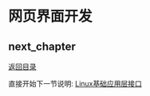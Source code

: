# 网页界面开发

## next_chapter

[返回目录](./SUMMARY.md)

直接开始下一节说明: [Linux基础应用层接口](./ch04-05.linux_base_api.md)

